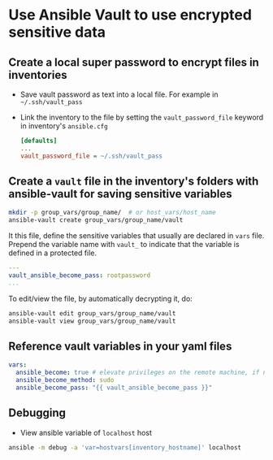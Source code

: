 # Use Ansible Vault to use encrypted sensitive data

## Create a local super password to encrypt files in inventories

- Save vault password as text into a local file. For example in `~/.ssh/vault_pass`
- Link the inventory to the file by setting the `vault_password_file` keyword in inventory's `ansible.cfg`

  ```ini
  [defaults]
  ...
  vault_password_file = ~/.ssh/vault_pass
  ```

## Create a `vault` file in the inventory's folders with ansible-vault for saving sensitive variables

```bash
mkdir -p group_vars/group_name/  # or host_vars/host_name
ansible-vault create group_vars/group_name/vault
```

It this file, define the sensitive variables that usually are declared in `vars` file. Prepend the variable name with `vault_` to indicate that the variable is defined in a protected file.

```yaml
---
vault_ansible_become_pass: rootpassword
...
```

To edit/view the file, by automatically decrypting it, do:

```bash
ansible-vault edit group_vars/group_name/vault
ansible-vault view group_vars/group_name/vault
```

## Reference vault variables in your yaml files

```yaml
vars:
  ansible_become: true # elevate privileges on the remote machine, if necessary
  ansible_become_method: sudo
  ansible_become_pass: "{{ vault_ansible_become_pass }}"
```

## Debugging

- View ansible variable of `localhost` host

```bash
ansible -m debug -a 'var=hostvars[inventory_hostname]' localhost
```
